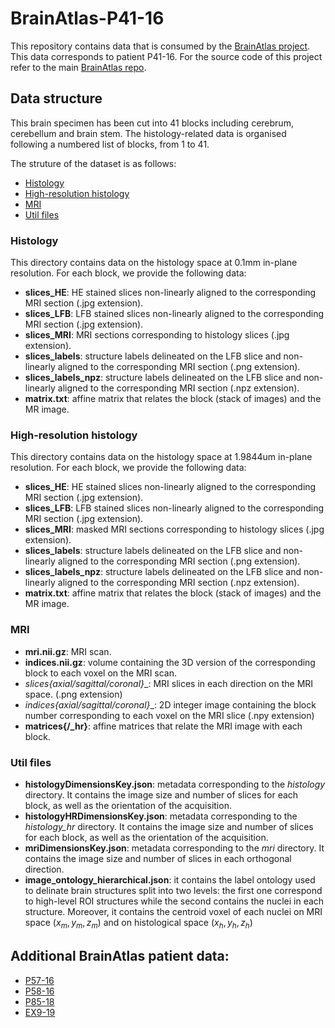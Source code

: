# BrainAtlas-P41-16
This repository contains data that is consumed by the [BrainAtlas project](https://github.com/UCL/BrainAtlas). This data corresponds to patient P41-16. For the source code of this project refer to the main [BrainAtlas repo](https://github.com/UCL/BrainAtlas).

## Data structure
This brain specimen has been cut into 41 blocks including cerebrum, cerebellum and brain stem. The histology-related data is organised following a numbered list of blocks, from 1 to 41. 

The struture of the dataset is as follows:
- [Histology](#histology)
- [High-resolution histology](#histology_hr)
- [MRI](#mri_rotated)
- [Util files](#utils)


<div id='histology'/>
  
### Histology

This directory contains data on the histology space at 0.1mm in-plane resolution. 
For each block, we provide the following data:
 - __slices_HE__: HE stained slices non-linearly aligned to the corresponding MRI section (.jpg extension).
 - __slices_LFB__: LFB stained slices non-linearly aligned to the corresponding MRI section (.jpg extension).
 - __slices_MRI__: MRI sections corresponding to histology slices (.jpg extension).
 - __slices_labels__: structure labels delineated on the LFB slice and non-linearly aligned to the corresponding MRI section (.png extension).
 - __slices_labels_npz__: structure labels delineated on the LFB slice and non-linearly aligned to the corresponding MRI section (.npz extension).
 - __matrix.txt__: affine matrix that relates the block (stack of images) and the MR image.

<div id='histology_hr'/>
  
### High-resolution histology

This directory contains data on the histology space at 1.9844um in-plane resolution. 
For each block, we provide the following data:
 - __slices_HE__: HE stained slices non-linearly aligned to the corresponding MRI section (.jpg extension).
 - __slices_LFB__: LFB stained slices non-linearly aligned to the corresponding MRI section (.jpg extension).
 - __slices_MRI__: masked MRI sections corresponding to histology slices (.jpg extension).
 - __slices_labels__: structure labels delineated on the LFB slice and non-linearly aligned to the corresponding MRI section (.png extension).
 - __slices_labels_npz__: structure labels delineated on the LFB slice and non-linearly aligned to the corresponding MRI section (.npz extension).
 - __matrix.txt__: affine matrix that relates the block (stack of images) and the MR image.


<div id='mri_rotated'/>
  
### MRI

- __mri.nii.gz__: MRI scan.
- __indices.nii.gz__: volume containing the 3D version of the corresponding block to each voxel on the MRI scan.
- __slices_{axial/sagittal/coronal}__: MRI slices in each direction on the MRI space.  (.png extension)
- __indices_{axial/sagittal/coronal}__: 2D integer image containing the block number corresponding to each voxel on the MRI slice  (.npy extension)
- __matrices{/_hr}__: affine matrices that relate the MRI image with each block.


<div id='utils'/>
  
### Util files

- __histologyDimensionsKey.json__: metadata corresponding to the *histology* directory. It contains the image size and number of slices for each block, as well as the orientation of the acquisition.
- __histologyHRDimensionsKey.json__: metadata corresponding to the *histology_hr* directory. It contains the image size and number of slices for each block, as well as the orientation of the acquisition.
- __mriDimensionsKey.json__: metadata corresponding to the *mri* directory. It contains the image size and number of slices in each orthogonal direction.
- __image_ontology_hierarchical.json__: it contains the label ontology used to delinate brain structures split into two levels: the first one correspond to high-level ROI structures while the second contains the nuclei in each structure. Moreover, it contains the centroid voxel of each nuclei on MRI space $(x_m, y_m, z_m)$ and on histological space $(x_h, y_h, z_h)$
	

## Additional BrainAtlas patient data:
* [P57-16](https://github.com/UCL/BrainAtlas-P57-16)
* [P58-16](https://github.com/UCL/BrainAtlas-P58-16)
* [P85-18](https://github.com/UCL/BrainAtlas-P85-18)
* [EX9-19](https://github.com/UCL/BrainAtlas-EX9-19)

